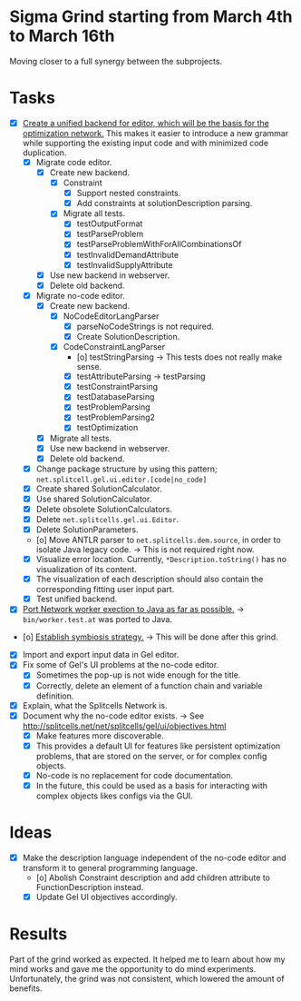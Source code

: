 # Sigma Grind starting from March 4th to March 16th
Moving closer to a full synergy between the subprojects.
# Tasks
* [x] [Create a unified backend for editor, which will be the basis for the optimization network.](../features/2024-11-13-t37-solve-sport-lesson-assignment.md)
  This makes it easier to introduce a new grammar while supporting the existing input code and with minimized code duplication.
    * [x] Migrate code editor.
        * [x] Create new backend.
            * [x] Constraint
                * [x] Support nested constraints.
                * [x] Add constraints at solutionDescription parsing.
            * [x] Migrate all tests.
                * [x] testOutputFormat
                * [x] testParseProblem
                * [x] testParseProblemWithForAllCombinationsOf
                * [x] testInvalidDemandAttribute
                * [x] testInvalidSupplyAttribute
        * [x] Use new backend in webserver.
        * [x] Delete old backend.
    * [x] Migrate no-code editor.
        * [x] Create new backend.
            * [x] NoCodeEditorLangParser
                * [x] parseNoCodeStrings is not required.
                * [x] Create SolutionDescription.
            * [x] CodeConstraintLangParser
                * [o] testStringParsing -> This tests does not really make sense.
                * [x] testAttributeParsing -> testParsing
                * [x] testConstraintParsing
                * [x] testDatabaseParsing
                * [x] testProblemParsing
                * [x] testProblemParsing2
                * [x] testOptimization
        * [x] Migrate all tests.
        * [x] Use new backend in webserver.
        * [x] Delete old backend.
    * [x] Change package structure by using this pattern; `net.splitcell.gel.ui.editor.[code|no_code]`
    * [x] Create shared SolutionCalculator.
    * [x] Use shared SolutionCalculator.
    * [x] Delete obsolete SolutionCalculators.
    * [x] Delete `net.splitcells.gel.ui.Editor`.
    * [x] Delete SolutionParameters.
    * [o] Move ANTLR parser to `net.splitcells.dem.source`, in order to isolate Java legacy code. -> This is not required right now.
    * [x] Visualize error location. Currently, `*Description.toString()` has no visualization of its content.
    * [x] The visualization of each description should also contain the corresponding fitting user input part.
    * [x] Test unified backend.
* [x] [Port Network worker exection to Java as far as possible.](../compatibility-portability-and-adaptability/2025-02-25-t59-port-shell-project-to-java-and-the-network-worker.md) -> `bin/worker.test.at` was ported to Java.
* [o] [Establish symbiosis strategy.](../cooperation-and-symbiosis/2025-03-01-t60-establish-a-symbiosis-strategy.md) -> This will be done after this grind.
* [x] Import and export input data in Gel editor.
* [x] Fix some of Gel's UI problems at the no-code editor.
    * [x] Sometimes the pop-up is not wide enough for the title.
    * [x] Correctly, delete an element of a function chain and variable definition.
* [x] Explain, what the Splitcells Network is.
* [x] Document why the no-code editor exists. -> See http://splitcells.net/net/splitcells/gel/ui/objectives.html
    * [x] Make features more discoverable.
    * [x] This provides a default UI for features like persistent optimization problems,
      that are stored on the server, or for complex config objects. 
    * [x] No-code is no replacement for code documentation.
    * [x] In the future, this could be used as a basis for interacting with complex objects likes configs via the GUI.
# Ideas
* [x] Make the description language independent of the no-code editor and transform it to general programming language.
    * [o] Abolish Constraint description and add children attribute to FunctionDescription instead.
    * [x] Update Gel UI objectives accordingly.
# Results
Part of the grind worked as expected.
It helped me to learn about how my mind works and gave me the opportunity to do mind experiments.
Unfortunately, the grind was not consistent, which lowered the amount of benefits. 